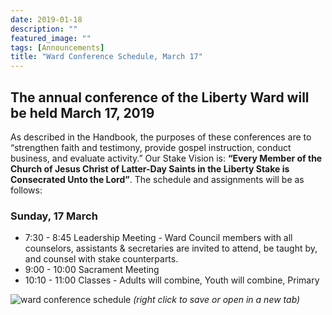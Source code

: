 ```yaml
---
date: 2019-01-18
description: ""
featured_image: ""
tags: [Announcements]
title: "Ward Conference Schedule, March 17"
---
```


## The annual conference of the Liberty Ward will be held March 17, 2019

As described in the Handbook, the purposes of these conferences are to “strengthen faith and testimony, provide gospel instruction, conduct business, and evaluate activity.” Our Stake Vision is: ​**“​Every Member of the Church of Jesus Christ of Latter-Day Saints in the Liberty Stake is Consecrated Unto the Lord​”**. ​The schedule and assignments will be as follows:

### Sunday, 17 March

* 7:30 - 8:45 ​Leadership Meeting​ - Ward Council members with all counselors, assistants & secretaries are invited to attend, be taught by, and counsel with stake counterparts.
* 9:00 - 10:00 ​Sacrament Meeting
* 10:10 - 11:00 ​Classes - ​Adults will combine, Youth will combine, Primary

![ward conference schedule](/images/posts/ward-conference-schedule-optimized.png)
*(right click to save or open in a new tab)*